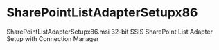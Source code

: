 # SharePointListAdapterSetupx86
SharePointListAdapterSetupx86.msi 32-bit SSIS SharePoint List Adapter Setup with Connection Manager
